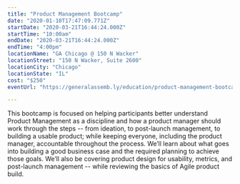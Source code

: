 ```yaml
---
title: "Product Management Bootcamp"
date: "2020-01-10T17:47:09.771Z"
startDate: "2020-03-21T16:44:24.000Z"
startTime: "10:00am"
endDate: "2020-03-21T16:44:24.000Z"
endTime: "4:00pm"
locationName: "GA Chicago @ 150 N Wacker"
locationStreet: "150 N Wacker, Suite 2600"
locationCity: "Chicago"
locationState: "IL"
cost: "$250"
eventUrl: "https://generalassemb.ly/education/product-management-bootcamp/chicago/97221"

---
```


This bootcamp is focused on helping participants better understand Product Management as a discipline and how a product manager should work through the steps -- from ideation, to post-launch management, to building a usable product; while keeping everyone, including the product manager, accountable throughout the process. We’ll learn about what goes into building a good business case and the required planning to achieve those goals. We’ll also be covering product design for usability, metrics, and post-launch management -- while reviewing the basics of Agile product build.

